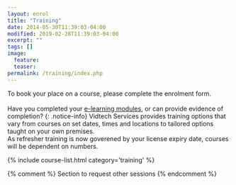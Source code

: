 ```yaml
---
layout: enrol
title: "Training"
date: 2014-05-30T11:39:03-04:00
modified: 2019-02-28T11:39:03-04:00
excerpt: ""
tags: []
image:
  feature:
  teaser:
permalink: /training/index.php
---
```


To book your place on a course, please complete the enrolment form.  
<br>
Have you completed your [e-learning modules]({{site.url}}/training/ewrb/), or can provide evidence of completion?
{: .notice-info}
Vidtech Services provides training options that vary from courses on set dates, times and locations to tailored options taught on your own premises.  
As refresher training is now goverened by your license expiry date, courses will be dependent on numbers.
<div class="row">
    <div class="large-12">
        {% include course-list.html category='training' %}
    </div>
</div>



{% comment %}
Section to request other sessions
{% endcomment %}
